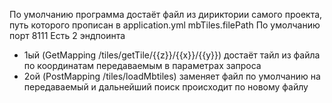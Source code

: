 По умолчанию программа достаёт файл из дириктории самого проекта, путь которого прописан в application.yml mbTiles.filePath
По умолчанию порт 8111
Есть 2 эндпоинта 
- 1ый (GetMapping /tiles/getTile/{{z}}/{{x}}/{{y}}) достаёт тайл из файла по координатам передаваемым в параметрах запроса
- 2ой (PostMapping /tiles/loadMbtiles) заменяет файл по умолчанию на передаваемый и дальнейший поиск происходит по новому файлу
